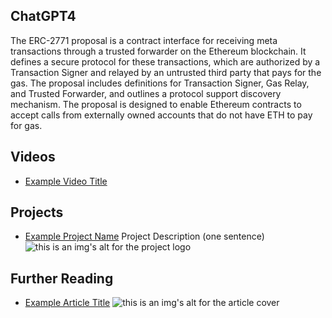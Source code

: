 ## ChatGPT4

The ERC-2771 proposal is a contract interface for receiving meta transactions through a trusted forwarder on the Ethereum blockchain. It defines a secure protocol for these transactions, which are authorized by a Transaction Signer and relayed by an untrusted third party that pays for the gas. The proposal includes definitions for Transaction Signer, Gas Relay, and Trusted Forwarder, and outlines a protocol support discovery mechanism. The proposal is designed to enable Ethereum contracts to accept calls from externally owned accounts that do not have ETH to pay for gas.

## Videos

- [Example Video Title](https://www.youtube.com/watch?v=TDGq4aeevgY)

## Projects

- [Example Project Name](https://xxxx.xxx/xxxxx) Project Description (one sentence) ![this is an img's alt for the project logo](https://xxxx.xxx/project-logo.xxx)

## Further Reading

- [Example Article Title](https://xxxx.xxx/xxxxx) ![this is an img's alt for the article cover](https://xxxx.xxx/article-cover.xxx)
